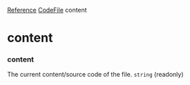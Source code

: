 [Reference](https://www.framer.com/developers/reference)
[CodeFile](https://www.framer.com/developers/reference/plugins-code-file)
content
# content
### content
The current content/source code of the file.
`string` (readonly)

